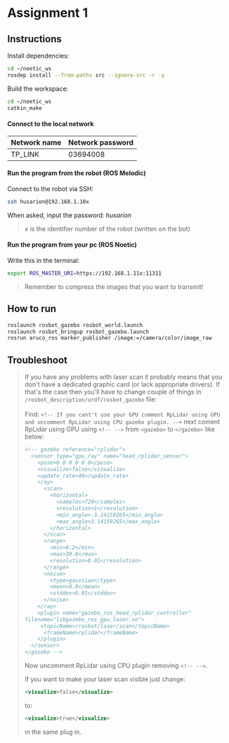 # Assignment 1

## Instructions

Install dependencies:

```bash
cd ~/noetic_ws
rosdep install --from-paths src --ignore-src -r -y
```

Build the workspace:

```bash
cd ~/noetic_ws
catkin_make
```

#### Connect to the local network

| Network name | Network password |
| ------------ | ---------------- |
| TP_LINK      | 03694008         |

#### Run the program from the robot (ROS Melodic)

Connect to the robot via SSH:

```bash
ssh husarion@192.168.1.10x
```

When asked, input the password: *husarion*

> *x* is the identifier number of the robot (written on the bot)

#### Run the program from your pc (ROS Noetic)

Write this in the terminal:

```bash
export ROS_MASTER_URI=https://192.168.1.11x:11311
```

> Remember to compress the images that you want to transmit!

## How to run

```bash
roslaunch rosbot_gazebo rosbot_world.launch
roslaunch rosbot_bringup rosbot_gazebo.launch
rosrun aruco_ros marker_publisher /image:=/camera/color/image_raw
```

## Troubleshoot

>If you have any problems with laser scan it probably means that you don't have a dedicated graphic card (or lack appropriate drivers). If that's the case then you'll have to change couple of things in `/rosbot_description/urdf/rosbot_gazebo` file: <br><br>
>Find:   `<!-- If you cant't use your GPU comment RpLidar using GPU and uncomment RpLidar using CPU gazebo plugin. -->`
next coment RpLidar using GPU using `<!-- -->` from `<gazebo>` to `</gazebo>` like below:
> ```xml
> <!-- gazebo reference="rplidar">
>   <sensor type="gpu_ray" name="head_rplidar_sensor">
>     <pose>0 0 0 0 0 0</pose>
>     <visualize>false</visualize>
>     <update_rate>40</update_rate>
>     <ray>
>       <scan>
>         <horizontal>
>           <samples>720</samples>
>           <resolution>1</resolution>
>           <min_angle>-3.14159265</min_angle>
>           <max_angle>3.14159265</max_angle>
>         </horizontal>
>       </scan>
>       <range>
>         <min>0.2</min>
>         <max>30.0</max>
>         <resolution>0.01</resolution>
>       </range>
>       <noise>
>         <type>gaussian</type>
>         <mean>0.0</mean>
>         <stddev>0.01</stddev>
>       </noise>
>     </ray>
>     <plugin name="gazebo_ros_head_rplidar_controller" 
>filename="libgazebo_ros_gpu_laser.so">
>      <topicName>/rosbot/laser/scan</topicName>
>       <frameName>rplidar</frameName>
>     </plugin>
>   </sensor>
> </gazebo -->
>```
>
>Now uncomment RpLidar using CPU plugin removing `<!-- -->`.
>
>If you want to make your laser scan visible just change:
>```xml
><visualize>false</visualize>
>```
>to:
>```xml
><visualize>true</visualize>
>```
>in the same plug in.
